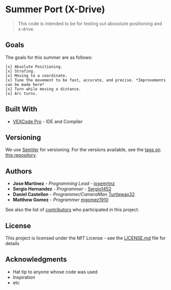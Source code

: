 # Summer Port (X-Drive)

>This code is intended to be for testing out abosolute positioning and x-drive.

## Goals

The goals for this summer are as follows:

```
[x] Absolute Positioning.
[x] Strafing.
[x] Moving to a coordinate.
[x] Tune the movement to be fast, accurate, and precise. *Improvements can be made here*
[x] Turn while moving a distance.
[x] Arc turns.
```

## Built With

* [VEXCode Pro](https://link.vex.com/vexcode-v5text-windows) - IDE and Compiler

## Versioning

We use [SemVer](http://semver.org/) for versioning. For the versions available, see the [tags on this repository](https://github.com/your/project/tags). 

## Authors

* **Jose Martinez** - *Programming Lead* - [josemrtnz](https://github.com/josemrtnz)
* **Sergio Hernandez** - *Programmer* - [Sergio1452](https://github.com/Sergio1452)
* **Daniel Castellon** - *Programmer/CameraMan* [Turtlewax32](https://github.com/mgomez1910)
* **Matthew Gomez** - *Programmer* [mgomez1910](https://github.com/Turtlewax32)

See also the list of [contributors](https://github.com/your/project/contributors) who participated in this project.

## License

This project is licensed under the MIT License - see the [LICENSE.md](LICENSE.md) file for details

## Acknowledgments

* Hat tip to anyone whose code was used
* Inspiration
* etc
